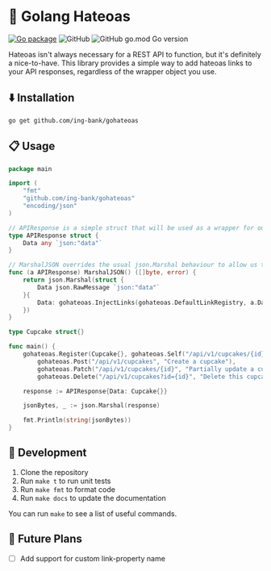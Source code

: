 # 🦁 Golang Hateoas

[![Go package](https://github.com/ing-bank/gohateoas/actions/workflows/test.yaml/badge.svg)](https://github.com/ing-bank/gohateoas/actions/workflows/test.yaml)
![GitHub](https://img.shields.io/github/license/ing-bank/gohateoas)
![GitHub go.mod Go version](https://img.shields.io/github/go-mod/go-version/ing-bank/gohateoas)

Hateoas isn't always necessary for a REST API to function, but it's definitely a nice-to-have. 
This library provides a simple way to add hateoas links to your API responses, regardless
of the wrapper object you use.

## ⬇️ Installation

`go get github.com/ing-bank/gohateoas`

## 📋 Usage

```go
package main

import (
	"fmt"
	"github.com/ing-bank/gohateoas"
	"encoding/json"
)

// APIResponse is a simple struct that will be used as a wrapper for our response.
type APIResponse struct {
	Data any `json:"data"`
}

// MarshalJSON overrides the usual json.Marshal behaviour to allow us to add links to the response
func (a APIResponse) MarshalJSON() ([]byte, error) {
	return json.Marshal(struct {
		Data json.RawMessage `json:"data"`
	}{
		Data: gohateoas.InjectLinks(gohateoas.DefaultLinkRegistry, a.Data),
	})
}

type Cupcake struct{}

func main() {
	gohateoas.Register(Cupcake{}, gohateoas.Self("/api/v1/cupcakes/{id}", "Get this cupcake"),
		gohateoas.Post("/api/v1/cupcakes", "Create a cupcake"),
		gohateoas.Patch("/api/v1/cupcakes/{id}", "Partially update a cupcake"),
		gohateoas.Delete("/api/v1/cupcakes?id={id}", "Delete this cupcake"))

	response := APIResponse{Data: Cupcake{}}

	jsonBytes, _ := json.Marshal(response)

	fmt.Println(string(jsonBytes))
}

```

## 🚀 Development

1. Clone the repository
2. Run `make t` to run unit tests
3. Run `make fmt` to format code
4. Run `make docs` to update the documentation

You can run `make` to see a list of useful commands.

## 🔭 Future Plans

- [ ] Add support for custom link-property name
